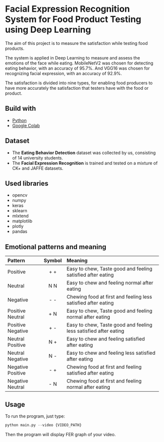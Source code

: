 # Facial Expression Recognition System for Food Product Testing using Deep Learning

The aim of this project is to measure the satisfaction while testing food products.

The system is applied in Deep Learning to measure and assess the emotions of the face while eating. MobileNetV2 was chosen for detecting eating behavior, with an accuracy of 95.7%. And VGG16 was chosen for recognizing facial expression, with an accuracy of 92.9%.

The satisfaction is divided into nine types, for enabling food producers to have more accurately the satisfaction that testers have with the food or product.

## Build with

- [Python](https://www.python.org/)
- [Google Colab](https://colab.research.google.com/)

## Dataset

- The **Eating Behavior Detection** dataset was collected by us, consisting of 14 university students.
- The **Facial Expression Recognition** is trained and tested on a mixture of CK+ and JAFFE datasets.

## Used libraries
- opencv
- numpy
- keras
- sklearn
- mlxtend
- matplotlib
- plotly
- pandas

## Emotional patterns and meaning
| Pattern | Symbol |  Meaning |
| :-------- | :--------: | :--------- |
|Positive| + + | Easy to chew, Taste good and feeling satisfied after eating|
|Neutral | N N | Easy to chew and feeling normal after eating|
|Negative | - - | Chewing food at first and feeling less satisfied after eating|
|Positive Neutral | + N | Easy to chew, Taste good and feeling normal after eating|
|Positive Negative | + - | Easy to chew, Taste good and feeling less satisfied after eating|
|Neutral Positive | N + | Easy to chew and feeling satisfied after eating|
|Neutral Negative | N - | Easy to chew and feeling less satisfied after eating|
|Negative Positive | - + | Chewing food at first and feeling satisfied after eating|
|Negative Neutral | - N | Chewing food at first and feeling normal after eating|

## Usage
To run the program, just type:
```python
python main.py --video {VIDEO_PATH}
```
Then the program will display FER graph of your video.
